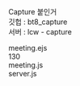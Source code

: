 Capture 붙인거   
깃헙 : bt8_capture   
서버 : lcw - capture   
   
meeting.ejs   
130   
meeting.js   
server.js   
